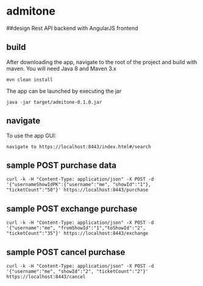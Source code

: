 admitone
=========
##design
Rest API backend with AngularJS frontend

## build 
After downloading the app, navigate to the root of the project and build with maven.  You will need Java 8 and Maven 3.x

    mvn clean install

The app can be launched by executing the jar

    java -jar target/admitone-0.1.0.jar

## navigate
To use the app GUI:

    navigate to https://localhost:8443/index.html#/search

## sample POST purchase data

    curl -k -H "Content-Type: application/json" -X POST -d '{"usernameShowIdPK":{"username":"me", "showId":"1"}, "ticketCount":"50"}' https://localhost:8443/purchase

## sample POST exchange purchase

    curl -k -H "Content-Type: application/json" -X POST -d '{"username":"me", "fromShowId":"1","toShowId":"2", "ticketCount":"35"}' https://localhost:8443/exchange

## sample POST cancel purchase

    curl -k -H "Content-Type: application/json" -X POST -d '{"username":"me", "showId":"2", "ticketCount":"2"}' https://localhost:8443/cancel                  
